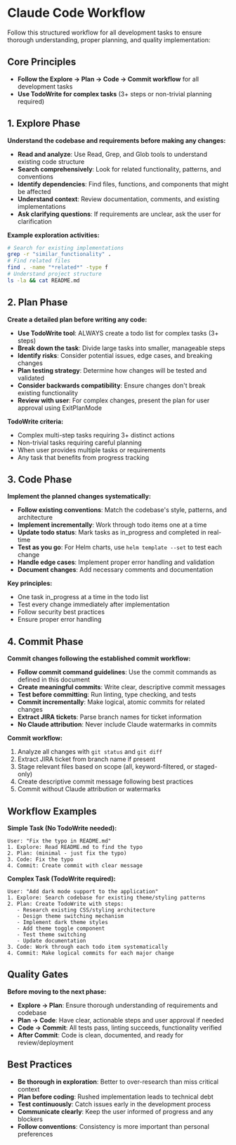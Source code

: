 # Claude Code Workflow

Follow this structured workflow for all development tasks to ensure thorough understanding, proper planning, and quality implementation:

## Core Principles
- **Follow the Explore → Plan → Code → Commit workflow** for all development tasks
- **Use TodoWrite for complex tasks** (3+ steps or non-trivial planning required)

## 1. Explore Phase

**Understand the codebase and requirements before making any changes:**

- **Read and analyze**: Use Read, Grep, and Glob tools to understand existing code structure
- **Search comprehensively**: Look for related functionality, patterns, and conventions
- **Identify dependencies**: Find files, functions, and components that might be affected
- **Understand context**: Review documentation, comments, and existing implementations
- **Ask clarifying questions**: If requirements are unclear, ask the user for clarification

**Example exploration activities:**
```bash
# Search for existing implementations
grep -r "similar_functionality" .
# Find related files
find . -name "*related*" -type f
# Understand project structure
ls -la && cat README.md
```

## 2. Plan Phase

**Create a detailed plan before writing any code:**

- **Use TodoWrite tool**: ALWAYS create a todo list for complex tasks (3+ steps)
- **Break down the task**: Divide large tasks into smaller, manageable steps
- **Identify risks**: Consider potential issues, edge cases, and breaking changes
- **Plan testing strategy**: Determine how changes will be tested and validated
- **Consider backwards compatibility**: Ensure changes don't break existing functionality
- **Review with user**: For complex changes, present the plan for user approval using ExitPlanMode

**TodoWrite criteria:**
- Complex multi-step tasks requiring 3+ distinct actions
- Non-trivial tasks requiring careful planning
- When user provides multiple tasks or requirements
- Any task that benefits from progress tracking

## 3. Code Phase

**Implement the planned changes systematically:**

- **Follow existing conventions**: Match the codebase's style, patterns, and architecture
- **Implement incrementally**: Work through todo items one at a time
- **Update todo status**: Mark tasks as in_progress and completed in real-time
- **Test as you go**: For Helm charts, use `helm template --set` to test each change
- **Handle edge cases**: Implement proper error handling and validation
- **Document changes**: Add necessary comments and documentation

**Key principles:**
- One task in_progress at a time in the todo list
- Test every change immediately after implementation
- Follow security best practices
- Ensure proper error handling

## 4. Commit Phase

**Commit changes following the established commit workflow:**

- **Follow commit command guidelines**: Use the commit commands as defined in this document
- **Create meaningful commits**: Write clear, descriptive commit messages
- **Test before committing**: Run linting, type checking, and tests
- **Commit incrementally**: Make logical, atomic commits for related changes
- **Extract JIRA tickets**: Parse branch names for ticket information
- **No Claude attribution**: Never include Claude watermarks in commits

**Commit workflow:**
1. Analyze all changes with `git status` and `git diff`
2. Extract JIRA ticket from branch name if present
3. Stage relevant files based on scope (all, keyword-filtered, or staged-only)
4. Create descriptive commit message following best practices
5. Commit without Claude attribution or watermarks

## Workflow Examples

**Simple Task (No TodoWrite needed):**
```
User: "Fix the typo in README.md"
1. Explore: Read README.md to find the typo
2. Plan: (minimal - just fix the typo)
3. Code: Fix the typo
4. Commit: Create commit with clear message
```

**Complex Task (TodoWrite required):**
```
User: "Add dark mode support to the application"
1. Explore: Search codebase for existing theme/styling patterns
2. Plan: Create TodoWrite with steps:
   - Research existing CSS/styling architecture
   - Design theme switching mechanism
   - Implement dark theme styles
   - Add theme toggle component
   - Test theme switching
   - Update documentation
3. Code: Work through each todo item systematically
4. Commit: Make logical commits for each major change
```

## Quality Gates

**Before moving to the next phase:**

- **Explore → Plan**: Ensure thorough understanding of requirements and codebase
- **Plan → Code**: Have clear, actionable steps and user approval if needed
- **Code → Commit**: All tests pass, linting succeeds, functionality verified
- **After Commit**: Code is clean, documented, and ready for review/deployment

## Best Practices

- **Be thorough in exploration**: Better to over-research than miss critical context
- **Plan before coding**: Rushed implementation leads to technical debt
- **Test continuously**: Catch issues early in the development process
- **Communicate clearly**: Keep the user informed of progress and any blockers
- **Follow conventions**: Consistency is more important than personal preferences